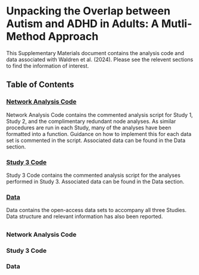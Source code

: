 # Unpacking the Overlap between Autism and ADHD in Adults: A Mutli-Method Approach

This Supplementary Materials document contains the analysis code and data associated with Waldren et al. (2024). 
Please see the relevent sections to find the information of interest.


## Table of Contents

### [Network Analysis Code](https://github.com/Lucy-Wal/Autism_ADHD_Adults/edit/main/README.md#network-analysis-code)  
Network Analysis Code contains the commented analysis script for Study 1, Study 2, and the complimentary redundant node analyses. As similar procedures are run in each Study, many of the analyses have been formatted into a function. Guidance on how to implement this for each data set is commented in the script. Associated data can be found in the Data section.


### [Study 3 Code](https://github.com/Lucy-Wal/Autism_ADHD_Adults/edit/main/README.md#study-3-code-1_)  
Study 3 Code contains the commented analysis script for the analyses performed in Study 3. Associated data can be found in the Data section.


### [Data](https://github.com/Lucy-Wal/Autism_ADHD_Adults/edit/main/README.md#data)  
Data contains the open-access data sets to accompany all three Studies. Data structure and relevant information has also been reported.



##   



### Network Analysis Code  

### Study 3 Code 

### Data
